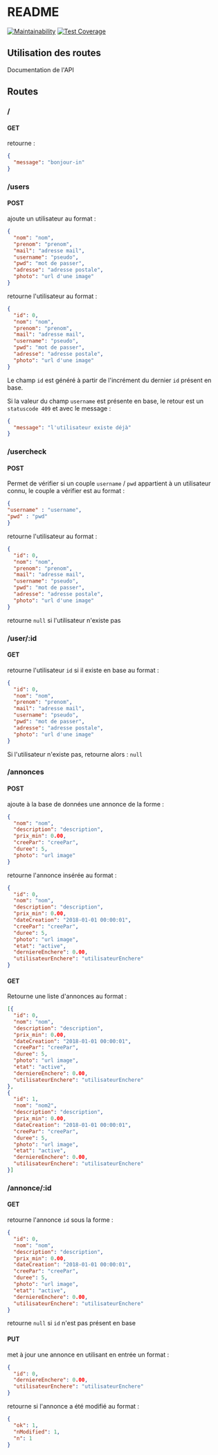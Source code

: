 # README

[![Maintainability](https://api.codeclimate.com/v1/badges/aded628a1df99b5e9bd1/maintainability)](https://codeclimate.com/github/FarahonKhwaja/back-eBAI/maintainability)  [![Test Coverage](https://api.codeclimate.com/v1/badges/aded628a1df99b5e9bd1/test_coverage)](https://codeclimate.com/github/FarahonKhwaja/back-eBAI/test_coverage)

## Utilisation des routes

Documentation de l'API

## Routes

### /

#### GET

retourne :

```json
{
  "message": "bonjour-in"
}
```

### /users

#### POST

ajoute un utilisateur au format :

```json
{
  "nom": "nom",
  "prenom": "prenom",
  "mail": "adresse mail",
  "username": "pseudo",
  "pwd": "mot de passer",
  "adresse": "adresse postale",
  "photo": "url d'une image"
}
```

retourne l'utilisateur au format :

```json
{
  "id": 0,
  "nom": "nom",
  "prenom": "prenom",
  "mail": "adresse mail",
  "username": "pseudo",
  "pwd": "mot de passer",
  "adresse": "adresse postale",
  "photo": "url d'une image"
}
```

Le champ `id` est généré à partir de l'incrément du dernier `id` présent en base.

Si la valeur du champ `username` est présente en base, le retour est un `statuscode 409` et avec le message :

```json
{
  "message": "l'utilisateur existe déjà"
}
```

### /usercheck

#### POST

Permet de vérifier si un couple `username` / `pwd` appartient à un utilisateur connu, le couple a vérifier est au format :

```json
{
"username" : "username",
"pwd" : "pwd"
}
```

retourne l'utilisateur au format :

```json
{
  "id": 0,
  "nom": "nom",
  "prenom": "prenom",
  "mail": "adresse mail",
  "username": "pseudo",
  "pwd": "mot de passer",
  "adresse": "adresse postale",
  "photo": "url d'une image"
}
```

retourne `null` si l'utilisateur n'existe pas

### /user/:id

#### GET

retourne l'utilisateur `id` si il existe en base au format :

```json
{
  "id": 0,
  "nom": "nom",
  "prenom": "prenom",
  "mail": "adresse mail",
  "username": "pseudo",
  "pwd": "mot de passer",
  "adresse": "adresse postale",
  "photo": "url d'une image"
}
```

Si l'utilisateur n'existe pas, retourne alors : `null`

### /annonces

#### POST

ajoute à la base de données une annonce de la forme :

```json
{
  "nom": "nom",
  "description": "description",
  "prix_min": 0.00,
  "creePar": "creePar",
  "duree": 5,
  "photo": "url image"
}
```

retourne l'annonce insérée au format :

```json
{
  "id": 0,
  "nom": "nom",
  "description": "description",
  "prix_min": 0.00,
  "dateCreation": "2018-01-01 00:00:01",
  "creePar": "creePar",
  "duree": 5,
  "photo": "url image",
  "etat": "active",
  "derniereEnchere": 0.00,
  "utilisateurEnchere": "utilisateurEnchere"
}
```

#### GET

Retourne une liste d'annonces au format :

```json
[{
  "id": 0,
  "nom": "nom",
  "description": "description",
  "prix_min": 0.00,
  "dateCreation": "2018-01-01 00:00:01",
  "creePar": "creePar",
  "duree": 5,
  "photo": "url image",
  "etat": "active",
  "derniereEnchere": 0.00,
  "utilisateurEnchere": "utilisateurEnchere"
},
{
  "id": 1,
  "nom": "nom2",
  "description": "description",
  "prix_min": 0.00,
  "dateCreation": "2018-01-01 00:00:01",
  "creePar": "creePar",
  "duree": 5,
  "photo": "url image",
  "etat": "active",
  "derniereEnchere": 0.00,
  "utilisateurEnchere": "utilisateurEnchere"
}]
```

### /annonce/:id

#### GET

retourne l'annonce `id` sous la forme :

```json
{
  "id": 0,
  "nom": "nom",
  "description": "description",
  "prix_min": 0.00,
  "dateCreation": "2018-01-01 00:00:01",
  "creePar": "creePar",
  "duree": 5,
  "photo": "url image",
  "etat": "active",
  "derniereEnchere": 0.00,
  "utilisateurEnchere": "utilisateurEnchere"
}
```

retourne `null` si `id` n'est pas présent en base

#### PUT

met à jour une annonce en utilisant en entrée un format :

```json
{
  "id": 0,
  "derniereEnchere": 0.00,
  "utilisateurEnchere": "utilisateurEnchere"
}
```

retourne si l'annonce a été modifié au format :

```json
{
  "ok": 1,
  "nModified": 1,
  "n": 1
}
```

